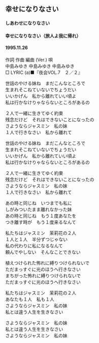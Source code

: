 ## 幸せになりなさい
#### しあわせになりなさい
#### 幸せになりなさい（旅人よ我に帰れ）
#### 1995.11.26


作詞  作曲  編曲 (Ver.)   唄  
中島みゆき   中島みゆき       中島みゆき  
□ LYRIC (a)■『夜会VOL.7　２／２』  
  
世話のやける妹ね　まだこんなところで  
生まれそこねていないでちょうだい  
いいかげん　私から離れていい頃よ  
私は行かなけりゃならないところがあるの  
  
２人で一緒に生きてゆく約束  
残念だけど　それはできないことになったの  
さようならジャスミン　私の妹  
１人で行きなさい　私から離れて  
  
世話のやける妹ね　まだこんなところで  
生まれそこねていないでちょうだい  
いいかげん　私から離れていい頃よ  
私は行かなけりゃならないところがあるの  
  
２人で一緒に生きてゆく約束  
残念だけど　それはできないことになったの  
さようならジャスミン　私の妹  
１人で行きなさい　私から離れて  
  
あの時と同じね　いつまでも私に  
しがみついたまま離れなかった妹  
あの時と同じね　もう１度あなたを  
つき離す時が　もう１度来るなんて  
  
私たちはジャスミン　茉莉花の２人  
１人と１人　半分ずつじゃない  
私の代わりに私になるなんて  
頼んでやしない　そんなことできない  
  
植えつけられた怖れに縛りつけられないで  
ただまっすぐに光のほうへ行きなさい  
まちがった怖れに縛りつけられないで  
ただまっすぐに光のほうへ行きなさい  
  
私たちはジャスミン　茉莉花の２人  
あなたも１人　私も１人  
さようならジャスミン　私の妹  
私とは違う人生を生きなさい  
  
さようならジャスミン　私の妹  
私とは違う人生を生きなさい  
さようならジャスミン　私の妹  